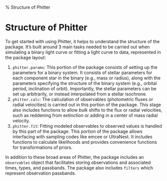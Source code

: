 % Structure of Phitter

# Structure of Phitter

To get started with using Phitter, it helps to understand the structure of the package. It’s built around 3 main tasks needed to be carried out when simulating a binary light curve or fitting a light curve to data, represented in the package layout:

1. `phitter.params`: This portion of the package consists of setting up the parameters for a binary system. It consists of stellar parameters for each component star in the binary (e.g., mass or radius), along with the parameters specifying the structure of the binary system (e.g., orbital period, inclination of orbit). Importantly, the stellar parameters can be set up arbitrarily, or instead interpolated from a stellar isochrone.
2. `phitter.calc`: The calculation of observables (photometric fluxes or radial velocities) is carried out in this portion of the package. This stage also includes functions to allow *bulk* shifts to the flux or radial velocities, such as reddening from extinction or adding in a center of mass radial velocity.
3. `phitter.fit`: Fitting modeled observables to observed values is handled by this part of the package. This portion of the package allows interfacing with sampling codes like emcee or UltraNest. It includes functions to calculate likelihoods and provides convenience functions for transformations of priors.

In addition to these broad areas of Phitter, the package includes an `observables` object that facilitates storing observations and associated times, types, and passbands. The package also includes `filters` which represent observation passbands.